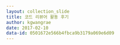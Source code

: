 ```yaml
---
layout: collection_slide
title: 코드 리뷰어 활동 후기
author: kgwangrae
date: 2017-02-10
data-id: 0501672e566b4fbca9b3179a069e6d09
---
```

